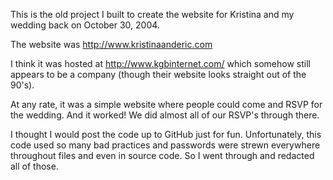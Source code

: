 This is the old project I built to create the website for Kristina and my wedding back on October 30, 2004.

The website was http://www.kristinaanderic.com

I think it was hosted at http://www.kgbinternet.com/ which somehow still appears to be a company (though their website looks straight out of the 90's).

At any rate, it was a simple website where people could come and RSVP for the wedding. And it worked! We did almost all of our RSVP's through there.

I thought I would post the code up to GitHub just for fun. Unfortunately, this code used so many bad practices
and passwords were strewn everywhere throughout files and even in source code. So I went through and redacted
all of those.
